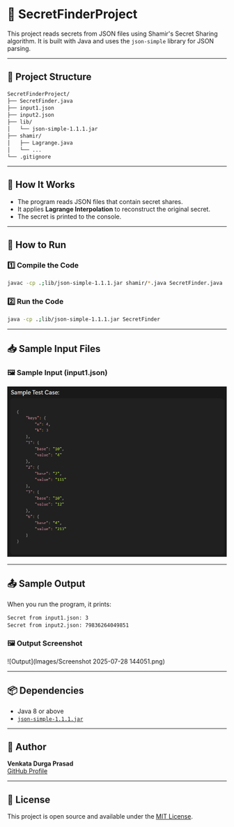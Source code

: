 
# 🔐 SecretFinderProject

This project reads secrets from JSON files using Shamir's Secret Sharing algorithm. It is built with Java and uses the `json-simple` library for JSON parsing.

---

## 📁 Project Structure

```
SecretFinderProject/
├── SecretFinder.java
├── input1.json
├── input2.json
├── lib/
│   └── json-simple-1.1.1.jar
├── shamir/
│   ├── Lagrange.java
│   └── ...
└── .gitignore
```

---

## 🧪 How It Works

- The program reads JSON files that contain secret shares.
- It applies **Lagrange Interpolation** to reconstruct the original secret.
- The secret is printed to the console.

---

## 🔧 How to Run

### 1️⃣ Compile the Code

```bash
javac -cp .;lib/json-simple-1.1.1.jar shamir/*.java SecretFinder.java
```

### 2️⃣ Run the Code

```bash
java -cp .;lib/json-simple-1.1.1.jar SecretFinder
```

---

## 📥 Sample Input Files

### 🖼️ Sample Input (input1.json)
![Input JSON](input1.png)

---

## 📤 Sample Output

When you run the program, it prints:

```bash
Secret from input1.json: 3
Secret from input2.json: 79836264049851
```

### 🖼️ Output Screenshot
![Output](Images/Screenshot 2025-07-28 144051.png)

---

## 📦 Dependencies

- Java 8 or above
- [`json-simple-1.1.1.jar`](https://code.google.com/archive/p/json-simple/downloads)

---

## 🙌 Author

**Venkata Durga Prasad**  
[GitHub Profile](https://github.com/venkatadurgaprasadx)

---

## 📜 License

This project is open source and available under the [MIT License](LICENSE).
